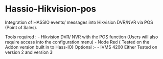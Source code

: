 # Hassio-Hikvision-pos
Integration of HASSIO events/ messages into Hikvision DVR/NVR via POS (Point of Sales).

Tools required : - Hikvision DVR/ NVR with the POS function (Users will also require access into the configuration menu)
                 - Node Red ( Tested on the Addon version built in to Hass-IO)
Optional :-      - IVMS 4200 Either Tested on version 2 and version 3

